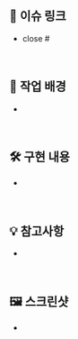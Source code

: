 ## 📌 이슈 링크
- close #


<br/>

## 📖 작업 배경

-

<br/>

## 🛠️ 구현 내용

-

<br/>

## 💡 참고사항

-

<br/>

## 🖼️ 스크린샷

-

<br/>